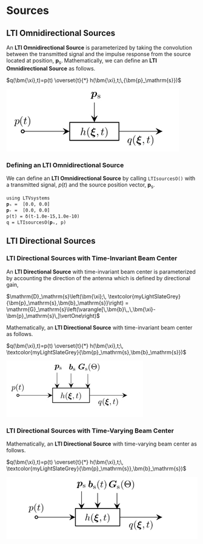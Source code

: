 # Sources

## LTI Omnidirectional Sources

An **LTI Omnidirectional Source**  is parameterized by taking the convolution between the transmitted signal and the impulse response from the source located at position, $\bm{p}_\mathrm{s}$. Mathematically, we can define an **LTI Omnidirectional Source** as follows.

$q(\bm{\xi},t)=p(t) \overset{t}{*} h(\bm{\xi},t;\,{\bm{p}_\mathrm{s}})$

![](https://raw.githubusercontent.com/NMSU-ISA/LTVsystems/main/docs/src/assets/LTI_BD_source.png)


### Defining an LTI Omnidirectional Source
We can define an  **LTI Omnidirectional Source** by calling `LTIsourcesO()` with a transmitted signal, $p(t)$ and the source position vector, $\bm{p}_\mathrm{s}$.
```@example
using LTVsystems
𝐩ₛ =  [0.0, 0.0]
𝐩ᵣ =  [0.0, 0.0]  
p(t) = δ(t-1.0e-15,1.0e-10)
q = LTIsourcesO(𝐩ₛ, p)
```
## LTI Directional Sources

### LTI Directional Sources with Time-Invariant Beam Center

An **LTI Directional Source** with time-invariant beam center is parameterized by accounting the direction of the antenna which is defined by directional gain,

$\mathrm{D}_\mathrm{s}\left(\bm{\xi};\,
\textcolor{myLightSlateGrey}{\bm{p}_\mathrm{s},\bm{b}_\mathrm{s}}\right) = \mathrm{G}_\mathrm{s}\left(\varangle[\,\bm{b}\,,\,\bm{\xi}-\bm{p}_\mathrm{s}\,]\vertOne\right)$

Mathematically, an **LTI Directional Source** with time-invariant beam center as follows.

$q(\bm{\xi},t)=p(t) \overset{t}{*} h(\bm{\xi},t;\,
\textcolor{myLightSlateGrey}{\bm{p}_\mathrm{s},\bm{b}_\mathrm{s}})$

![](https://raw.githubusercontent.com/NMSU-ISA/LTVsystems/main/docs/src/assets/LTID_sourceTI.png)


### LTI Directional Sources with Time-Varying Beam Center
Mathematically, an **LTI Directional Source** with time-varying beam center as follows.

$q(\bm{\xi},t)=p(t) \overset{t}{*} h(\bm{\xi},t;\,
\textcolor{myLightSlateGrey}{\bm{p}_\mathrm{s}},\bm{b}_\mathrm{s})$

![](https://raw.githubusercontent.com/NMSU-ISA/LTVsystems/main/docs/src/assets/LTIDir_source.png)

